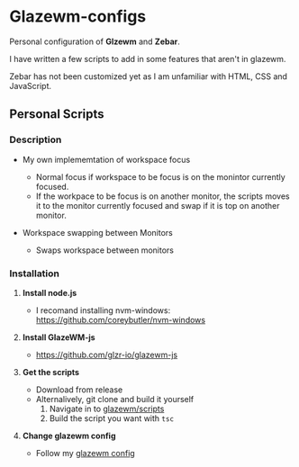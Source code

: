 # Glazewm-configs

Personal configuration of **Glzewm** and **Zebar**.

I have written a few scripts to add in some features that aren't in glazewm.

Zebar has not been customized yet as I am unfamiliar with HTML, CSS and JavaScript.

## Personal Scripts
### Description
- My own implememtation of workspace focus
  - Normal focus if workspace to be focus is on the monintor currently focused.
  - If the workpace to be focus is on another monitor,
    the scripts moves it to the monitor currently focused
    and swap if it is top on another monitor.

- Workspace swapping between Monitors
  - Swaps workspace between monitors
### Installation
1. **Install node.js**
   - I recomand installing nvm-windows: https://github.com/coreybutler/nvm-windows
     
2. **Install GlazeWM-js**
   - https://github.com/glzr-io/glazewm-js
     
3. **Get the scripts**
   - Download from release
   - Alternalively, git clone and build it yourself
     1. Navigate in to [glazewm/scripts](glazewm/scripts)
     2. Build the script you want with `tsc`

4. **Change glazewm config**
   - Follow my [glazewm config](glazewm/config.yaml)
